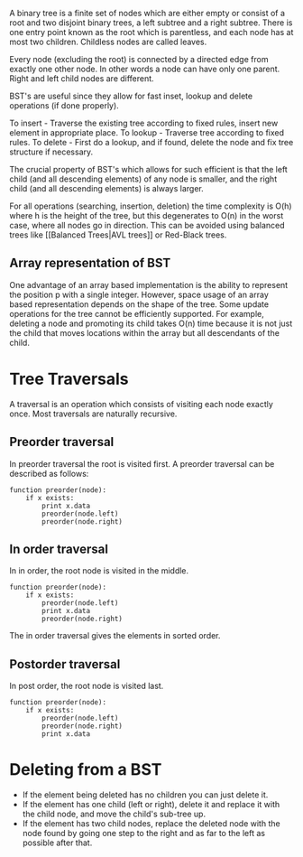 A binary tree is a finite set of nodes which are either empty or consist of a root and two disjoint binary trees, a left subtree and a right subtree. There is one entry point known as the root which is parentless, and each node has at most two children. Childless nodes are called leaves.

Every node (excluding the root) is connected by a directed edge from exactly one other node. In other words a node can have only one parent. Right and left child nodes are different.

BST's are useful since they allow for fast inset, lookup and delete operations (if done properly).

To insert - Traverse the existing tree according to fixed rules, insert new element in appropriate place.
To lookup - Traverse tree according to fixed rules.
To delete - First do a lookup, and if found, delete the node and fix tree structure if necessary.

The crucial property of BST's which allows for such efficient is that the left child (and all descending elements) of any node is smaller, and the right child (and all descending elements) is always larger.

For all operations (searching, insertion, deletion) the time complexity is O(h) where h is the height of the tree, but this degenerates to O(n) in the worst case, where all nodes go in direction. This can be avoided using balanced trees like [[Balanced Trees|AVL trees]] or Red-Black trees.
## Array representation of BST
One advantage of an array based implementation is the ability to represent the position p with a single integer. However, space usage of an array based representation depends on the shape of the tree. Some update operations for the tree cannot be efficiently supported. For example, deleting a node and promoting its child takes O(n) time because it is not just the child that moves locations within the array but all descendants of the child.

# Tree Traversals
A traversal is an operation which consists of visiting each node exactly once. Most traversals are naturally recursive.

## Preorder traversal
In preorder traversal the root is visited first. A preorder traversal can be described as follows:
```
function preorder(node):
	if x exists:
		print x.data
		preorder(node.left)
		preorder(node.right)
```

## In order traversal
In in order, the root node is visited in the middle.
```
function preorder(node):
	if x exists:
		preorder(node.left)
		print x.data
		preorder(node.right)
```
The in order traversal gives the elements in sorted order.
## Postorder traversal
In post order, the root node is visited last.
```
function preorder(node):
	if x exists:
		preorder(node.left)
		preorder(node.right)
		print x.data
```

# Deleting from a BST
- If the element being deleted has no children you can just delete it.
- If the element has one child (left or right), delete it and replace it with the child node, and move the child's sub-tree up.
- If the element has two child nodes, replace the deleted node with the node found by going one step to the right and as far to the left as possible after that.
